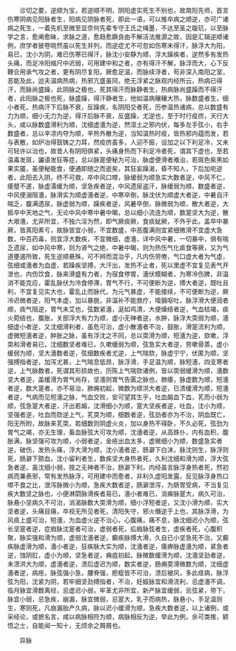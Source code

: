 <!-- { "loadSidebar": true } -->
　　诊切之要，逆顺为宝，若逆顺不明，阴阳虚实死生不别也，故南阳先师，首言伤寒阴病见阳脉者生，阳病见阴脉者死，即此一语，可以推卒病之顺逆，亦可广诸病之死生，一着先机至微至显奈何先辈专守王氏之绳墨，不达至圣之璇玑，以至脉学之言，愈阐愈昧，求脉之道，愈趋愈蹶良由不解活法推源之故，因是汇辑逆顺诸例，庶学者披卷晓然虽以死生并列，而逆症尤不可忽如伤寒未得汗，脉浮大为阳，易已，沈小为阴，难已伤寒已得汗，脉沈小安静为顺，浮大躁疾者，逆然多有发热头痛，而足冷阳缩尺中迟弱，可用建中和之者，亦有得汗不解，脉浮而大，心下反鞭合用承气攻之者，更有阴尽复阳，厥愈足温，而脉续浮者，苟非深入南阳之室，恶能及此，迨夫温病热病，热邪亢盛虽同，绝无浮紧之脉观内经所云，热病已得汗，而脉尚盛躁，此阴脉之极也，死其得汗而脉静者生，热病脉尚盛躁而不得汗者，此阳脉之极也死，脉盛躁，得汗静者生，他如温病穰穰大热，脉数盛者生，细小者死，热病汗下后脉不衰，反躁疾，名阴阳交者死，历参温热诸病，总以数盛有力为顺，细小无力为逆，得汗后脉不衰，反盛躁，尤逆也，至于时行疫疠，天行大头，咸以脉数盛滑利为顺，沈细虚濇为逆，然湿土之邪内伏，每多左手弦小，右手数盛者，总以辛凉内夺为顺，辛热外散为逆，当知温热时疫，皆热邪内蕴而发，若与表散，如炉冶得鼓铸之力耳，然疫疠虽多，人迎不振，设加之以下利足冷，又未可轻许以治也，故昔人有阴阳俱紧，头痛身热而下利足冷者死，谓其下虚也，至若温毒发斑，讝语发狂等症，总以脉寔便秘为可治，脉虚便滑者难治，若斑色紫黑如果实靥，虽便秘能食，便通即随之而逝矣，其狂妄躁渴，昏不知人，下后加呃逆者，此阳去入阴，终不可救，卒中风口噤，脉缓弱为顺急实大数者逆，中风不仁，痿躄不遂，脉虚濡缓为顺，坚急疾者逆，中风遗尿盗汗，脉缓弱为顺，数盛者逆，中风便溺阻濇，脉滑实为顺虚濇者逆，中寒卒倒，脉沈伏为顺虚大者逆，中暑自汗喘乏，腹满遗尿，脉虚弱为顺，躁疾者逆，风暑卒倒，脉微弱为顺，散大者逆，大抵卒中天地之气，无论中风中寒中暑中暍，总以细小流连为顺，数寔坚大为逆，散大艰濇，尤非所宜，不独六淫为然，即气厥痰厥，食痰蚘厥，不外乎此，盖卒中暴厥，皆真阳素亏，故脉皆宜小弱，不宜数盛，中恶腹满则宜紧细微滑不宜虚大急数，中百药毒，则宜浮大数疾，不宜微细，虚濇，详中风中暑，一切暴中，俱有喘乏遗尿，如中风中寒，则为肾气之绝，中暑中暍，则为热伤气化痰食等厥，又为气道壅遏所致，死生逆顺悬殊，可不辨而混治乎，凡内伤劳倦，气口虚大者为气虚，弦细或濇者为血虚，若躁疾坚搏，大汗出，发热不止者，死以里虚不宜复见表气开泄也，内伤饮食，脉来滑盛有力者，为宿食停胃，濇伏模糊者，为寒冷伤脾，非温消不能克应，霍乱脉伏为冷食停滞，胃气不行，不可便断为逆，搏大者逆，既吐且利，不宜复见实大也，霍乱止而脉代，为元气暴虚，不能接续，不可便断为逆，厥冷迟微者逆，阳气本虚，加以暴脱，非温补不能救疗，噎膈呕吐，脉浮滑大便润者顺，痰气阻逆，胃气未艾也，弦数紧濇，涎如鸡清，大便燥结者逆，气血枯竭，痰火菀结也，腹胀，关部浮大有力为顺，虚小无神者逆，水肿，脉浮大耎弱为顺，濇细虚小者逆，又沈细滑利者，虽危可治，虚小散濇者不治，鼓胀，滑寔流利为顺，虚微短濇者逆，肿胀之脉，虽有浮沈之不同，总以耎滑为顺，短濇为逆，欬嗽，浮耎和滑者易已，沈细数坚者难已，久嗽缓弱为顺，弦急实大者逆，劳嗽骨蒸，虚小缓弱为顺，坚大濇数者逆，弦细数疾者尤逆，上气喘欬，脉虚宁宁，伏匿为顺，坚强搏指者逆，加泻尤甚，上气喘息低昂，脉浮滑，手足温为顺，脉短濇，四支寒者逆，上气脉数者，死谓其形损故也，历陈上气喘欬诸例，皆以耎弱缓滑为顺，濇数坚大者逆，盖缓滑为胃气尚存，坚濇则胃气告匮之脉也，肺痿，脉虚数为顺，短濇者逆，数大寔者，亦不易治，肺痈初起，微数为顺洪大者逆，已溃缓滑为顺，短濇者逆，气病而见短濇之脉，气血交败，安可望其生乎，吐血衂血下血，芤而小弱为顺，弦急寔大者逆，汗出若衂，沈滑细小为顺，寔大坚疾者逆，吐血，沈小为顺，坚强者逆，吐血而欬逆上气，芤耎为顺，细数者逆，弦劲者亦为不治，阴血既亡，阳无所附，故脉来芤耎，若细数则阴虚火炎，加以身热不得卧，不久必死，弦劲为胃气之竭，亦无生理，畜血脉弦大可攻为顺，沈濇者逆，从高跌仆，内有血积，腹胀满，脉坚强可攻为顺，小弱者逆，金疮出血太多，虚微细小为顺，数盛急实者逆，破伤，发热头痛，浮大滑为顺，沈小濇者逆，肠澼下白沫，脉沈则生，脉浮则死，肠澼下脓血，沈小留利者生，数疾坚大身热者死，久利沈细和滑为顺，浮大弦急者逆，虽沈细小弱，按之无神者不治，肠澼下利，内经虽言脉浮身热者死，然初病而兼表邪，常有发热脉浮，可用建中而愈者，非利久虚阳发露，反见脉浮身热口噤不食之比，泄泻脉微小为顺，急疾大数者逆，肠澼泄泻，为肠胃受病，不当复见疾大数坚之脉也，小便淋閟脉滑疾者易已，濇小者难已，消瘅脉寔大，病久可治，脉悬小坚病久不可治，消渴脉数大耎滑为顺，细小浮短者逆，又沈小滑为顺，实大坚者逆，头痛目痛，卒视无所见者死，清阳失守，邪火僭逆于上也，其脉浮滑，为风痰上盛可治，短濇，为血虚火逆不治心，心腹痛，痛不息，脉沈细迟小为顺，弦长坚寔者逆，症瘕脉沈寔者可治，虚弱者死，疝瘕脉弦者生，虚疾者死，心腹积聚，脉实强和滑为顺，虚弱沈濇者逆，癫疾脉搏大滑，久自已小坚急死不治，又癫疾脉虚滑为顺，濇小者逆，狂疾脉大实为顺，沈濇者逆，痿痹脉虚濇为顺，紧急者逆，蚀阴肛，虚小为顺，坚急者逆，痈疽初起，脉微数缓滑为顺，沈濇坚劲者逆，未溃洪大为顺，虚濇者逆，溃后虚迟为顺，数实者逆，肠痈耎滑微数为顺，沈细虚濇者逆，病疮，脉弦强小急，腰脊强，瘛瘲皆不可治，溃后被风，多此痉病，脉浮弦为阳，沈紧为阴，若牢细坚劲搏指者，不治，妊娠脉宜和滑流利，忌虚濇不调，临月脉宜滑数离经，忌虚迟小弱，牢革尤非所宜，新产脉宜缓弱，忌弦紧，带下，脉宜小弱，忌急疾，崩漏，脉宜微弱，忌寔大，乳子而病热，脉悬小，手足温则生，寒则死，凡崩漏胎产久病，脉以迟小缓滑为顺，急疾大数者逆，以上诸例，或采经论，或摭名言，咸以病脉相符为顺，病脉相反为逆，举此为例，余可类推，颖悟之士，自能闻一知十，无烦余之屑屑也。

　　异脉

